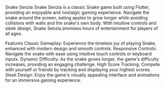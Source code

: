


Snake Senzia
Snake Senzia is a classic Snake game built using Flutter, providing an enjoyable and nostalgic gaming experience. Navigate the snake around the screen, eating apples to grow longer while avoiding collisions with walls and the snake's own body. With intuitive controls and sleek design, Snake Senzia promises hours of entertainment for players of all ages.

Features
Classic Gameplay: Experience the timeless joy of playing Snake, enhanced with modern design and smooth controls.
Responsive Controls: Navigate the snake with ease using intuitive touch controls or keyboard inputs.
Dynamic Difficulty: As the snake grows longer, the game's difficulty increases, providing an engaging challenge.
High Score Tracking: Compete with yourself or friends by tracking and displaying your highest scores.
Sleek Design: Enjoy the game's visually appealing interface and animations for an immersive gaming experience.
 
